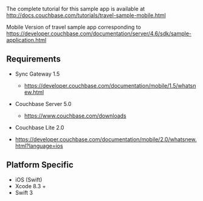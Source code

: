 The complete tutorial for this sample app is available at http://docs.couchbase.com/tutorials/travel-sample-mobile.html

Mobile Version of travel sample app corresponding to https://developer.couchbase.com/documentation/server/4.6/sdk/sample-application.html

## Requirements
- Sync Gateway 1.5 
  - https://developer.couchbase.com/documentation/mobile/1.5/whatsnew.html

- Couchbase Server 5.0
  - https://www.couchbase.com/downloads

- Couchbase Lite 2.0
 - https://developer.couchbase.com/documentation/mobile/2.0/whatsnew.html?language=ios

## Platform Specific
- iOS (Swift)
 - Xcode 8.3 +
 - Swift 3
